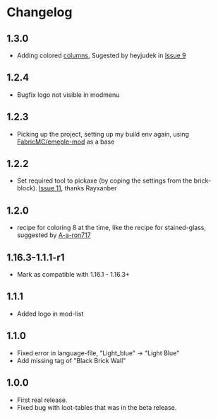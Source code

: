 # Changelog

## 1.3.0
* Adding colored [columns](https://www.curseforge.com/minecraft/mc-mods/columns), Sugested by heyjudek in [Issue 9](https://github.com/puggan/mc-colorbricks/issues/9)

## 1.2.4
* Bugfix logo not visible in modmenu

## 1.2.3
* Picking up the project, setting up my build env again, using [FabricMC/emeple-mod](https://github.com/FabricMC/fabric-example-mod) as a base

## 1.2.2
* Set required tool to pickaxe (by coping the settings from the brick-block). [Issue 11](https://github.com/puggan/mc-colorbricks/issues/11), thanks Rayxanber

## 1.2.0
* recipe for coloring 8 at the time, like the recipe for stained-glass, suggested by [A-a-ron717](https://github.com/puggan/mc-colorbricks/issues/5)

## 1.16.3-1.1.1-r1
* Mark as compatible with 1.16.1 - 1.16.3+

## 1.1.1
* Added logo in mod-list

## 1.1.0
* Fixed error in language-file, "Light_blue" -> "Light Blue"
* Add missing tag of "Black Brick Wall"

## 1.0.0
* First real release.
* Fixed bug with loot-tables that was in the beta release.




